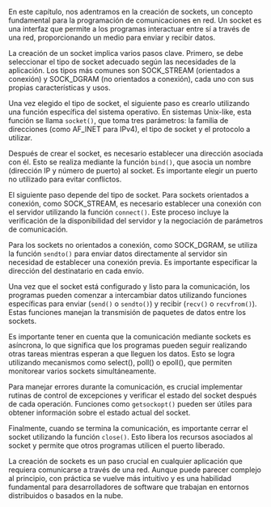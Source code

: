 En este capítulo, nos adentramos en la creación de sockets, un concepto fundamental para la programación de comunicaciones en red. Un socket es una interfaz que permite a los programas interactuar entre sí a través de una red, proporcionando un medio para enviar y recibir datos.

La creación de un socket implica varios pasos clave. Primero, se debe seleccionar el tipo de socket adecuado según las necesidades de la aplicación. Los tipos más comunes son SOCK_STREAM (orientados a conexión) y SOCK_DGRAM (no orientados a conexión), cada uno con sus propias características y usos.

Una vez elegido el tipo de socket, el siguiente paso es crearlo utilizando una función específica del sistema operativo. En sistemas Unix-like, esta función se llama `socket()`, que toma tres parámetros: la familia de direcciones (como AF_INET para IPv4), el tipo de socket y el protocolo a utilizar.

Después de crear el socket, es necesario establecer una dirección asociada con él. Esto se realiza mediante la función `bind()`, que asocia un nombre (dirección IP y número de puerto) al socket. Es importante elegir un puerto no utilizado para evitar conflictos.

El siguiente paso depende del tipo de socket. Para sockets orientados a conexión, como SOCK_STREAM, es necesario establecer una conexión con el servidor utilizando la función `connect()`. Este proceso incluye la verificación de la disponibilidad del servidor y la negociación de parámetros de comunicación.

Para los sockets no orientados a conexión, como SOCK_DGRAM, se utiliza la función `sendto()` para enviar datos directamente al servidor sin necesidad de establecer una conexión previa. Es importante especificar la dirección del destinatario en cada envío.

Una vez que el socket está configurado y listo para la comunicación, los programas pueden comenzar a intercambiar datos utilizando funciones específicas para enviar (`send()` o `sendto()`) y recibir (`recv()` o `recvfrom()`). Estas funciones manejan la transmisión de paquetes de datos entre los sockets.

Es importante tener en cuenta que la comunicación mediante sockets es asíncrona, lo que significa que los programas pueden seguir realizando otras tareas mientras esperan a que lleguen los datos. Esto se logra utilizando mecanismos como select(), poll() o epoll(), que permiten monitorear varios sockets simultáneamente.

Para manejar errores durante la comunicación, es crucial implementar rutinas de control de excepciones y verificar el estado del socket después de cada operación. Funciones como `getsockopt()` pueden ser útiles para obtener información sobre el estado actual del socket.

Finalmente, cuando se termina la comunicación, es importante cerrar el socket utilizando la función `close()`. Esto libera los recursos asociados al socket y permite que otros programas utilicen el puerto liberado.

La creación de sockets es un paso crucial en cualquier aplicación que requiera comunicarse a través de una red. Aunque puede parecer complejo al principio, con práctica se vuelve más intuitivo y es una habilidad fundamental para desarrolladores de software que trabajan en entornos distribuidos o basados en la nube.
